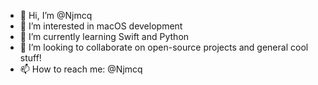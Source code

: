 - 👋 Hi, I’m @Njmcq
- 👀 I’m interested in macOS development
- 🌱 I’m currently learning Swift and Python
- 💞️ I’m looking to collaborate on open-source projects and general cool stuff!
- 📫 How to reach me: @Njmcq

<!---
Njmcq/Njmcq is a ✨ special ✨ repository because its `README.md` (this file) appears on your GitHub profile.
You can click the Preview link to take a look at your changes.
--->
